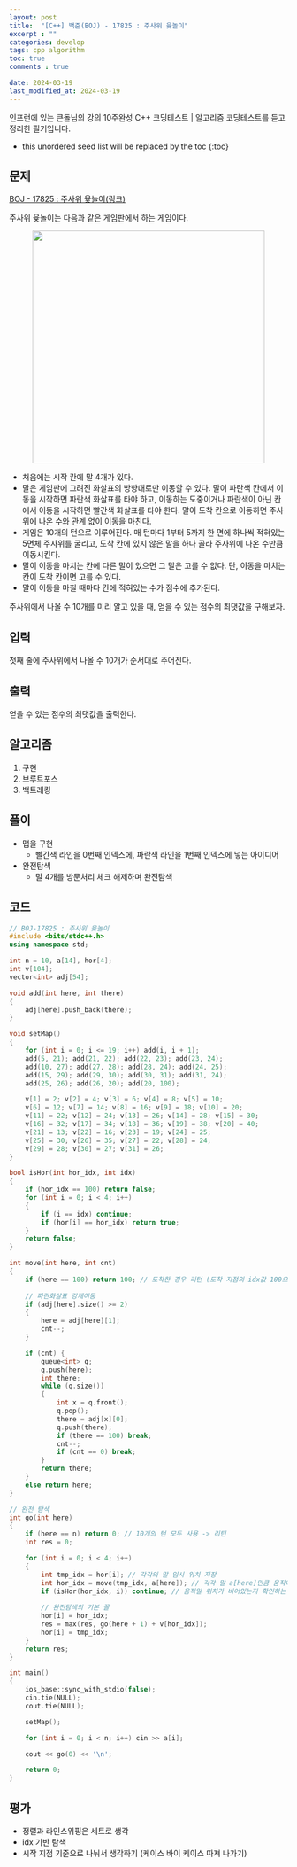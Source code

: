 ```yaml
---
layout: post
title:  "[C++] 백준(BOJ) - 17825 : 주사위 윷놀이"
excerpt : ""
categories: develop
tags: cpp algorithm
toc: true
comments : true

date: 2024-03-19
last_modified_at: 2024-03-19
---
```

> <span style="font-size: 80%">
인프런에 있는 큰돌님의 강의 10주완성 C++ 코딩테스트 | 알고리즘 코딩테스트를 듣고 정리한 필기입니다.</span>

<!--more-->

* this unordered seed list will be replaced by the toc
{:toc}

## 문제 

[BOJ - 17825 : 주사위 윷놀이(링크)](https://www.acmicpc.net/problem/17825) 

주사위 윷놀이는 다음과 같은 게임판에서 하는 게임이다.

<p align = "center">
    <img src="https://upload.acmicpc.net/43409ac6-54bf-4a21-b542-e01a8211e59f/-/preview/" width = "420">
</p>


- 처음에는 시작 칸에 말 4개가 있다.
- 말은 게임판에 그려진 화살표의 방향대로만 이동할 수 있다. 말이 파란색 칸에서 이동을 시작하면 파란색 화살표를 타야 하고, 이동하는 도중이거나 파란색이 아닌 칸에서 이동을 시작하면 빨간색 화살표를 타야 한다. 말이 도착 칸으로 이동하면 주사위에 나온 수와 관계 없이 이동을 마친다.
- 게임은 10개의 턴으로 이루어진다. 매 턴마다 1부터 5까지 한 면에 하나씩 적혀있는 5면체 주사위를 굴리고, 도착 칸에 있지 않은 말을 하나 골라 주사위에 나온 수만큼 이동시킨다.
- 말이 이동을 마치는 칸에 다른 말이 있으면 그 말은 고를 수 없다. 단, 이동을 마치는 칸이 도착 칸이면 고를 수 있다.
- 말이 이동을 마칠 때마다 칸에 적혀있는 수가 점수에 추가된다.

주사위에서 나올 수 10개를 미리 알고 있을 때, 얻을 수 있는 점수의 최댓값을 구해보자.

## 입력
첫째 줄에 주사위에서 나올 수 10개가 순서대로 주어진다.

## 출력
얻을 수 있는 점수의 최댓값을 출력한다.

## 알고리즘
1. 구현
2. 브루트포스
3. 백트래킹

## 풀이
- 맵을 구현
  - 빨간색 라인을 0번째 인덱스에, 파란색 라인을 1번째 인덱스에 넣는 아이디어
- 완전탐색
  - 말 4개를 방문처리 체크 해제하며 완전탐색

## 코드
```cpp
// BOJ-17825 : 주사위 윷놀이
#include <bits/stdc++.h>
using namespace std;

int n = 10, a[14], hor[4];
int v[104];
vector<int> adj[54];

void add(int here, int there)
{
	adj[here].push_back(there);
}

void setMap()
{
	for (int i = 0; i <= 19; i++) add(i, i + 1);
	add(5, 21); add(21, 22); add(22, 23); add(23, 24);
	add(10, 27); add(27, 28); add(28, 24); add(24, 25);
	add(15, 29); add(29, 30); add(30, 31); add(31, 24);
	add(25, 26); add(26, 20); add(20, 100);

	v[1] = 2; v[2] = 4; v[3] = 6; v[4] = 8; v[5] = 10;
	v[6] = 12; v[7] = 14; v[8] = 16; v[9] = 18; v[10] = 20;
	v[11] = 22; v[12] = 24; v[13] = 26; v[14] = 28; v[15] = 30;
	v[16] = 32; v[17] = 34; v[18] = 36; v[19] = 38; v[20] = 40;
	v[21] = 13; v[22] = 16; v[23] = 19; v[24] = 25;
	v[25] = 30; v[26] = 35; v[27] = 22; v[28] = 24; 
	v[29] = 28;	v[30] = 27; v[31] = 26;
}

bool isHor(int hor_idx, int idx)
{
	if (hor_idx == 100) return false;
	for (int i = 0; i < 4; i++)
	{
		if (i == idx) continue;
		if (hor[i] == hor_idx) return true;
	}
	return false;
}

int move(int here, int cnt)
{
	if (here == 100) return 100; // 도착한 경우 리턴 (도착 지점의 idx값 100으로 지정)
	
	// 파란화살표 강제이동
	if (adj[here].size() >= 2)
	{
		here = adj[here][1];
		cnt--;
	}

	if (cnt) {
		queue<int> q;
		q.push(here);
		int there;
		while (q.size())
		{
			int x = q.front();
			q.pop();
			there = adj[x][0];
			q.push(there);
			if (there == 100) break;
			cnt--;
			if (cnt == 0) break;
		}
		return there;
	}
	else return here;
}

// 완전 탐색
int go(int here)
{
	if (here == n) return 0; // 10개의 턴 모두 사용 -> 리턴
	int res = 0;

	for (int i = 0; i < 4; i++)
	{
		int tmp_idx = hor[i]; // 각각의 말 임시 위치 저장
		int hor_idx = move(tmp_idx, a[here]); // 각각 말 a[here]만큼 움직이는 로직
		if (isHor(hor_idx, i)) continue; // 움직일 위치가 비어있는지 확인하는 로직
		
		// 완전탐색의 기본 꼴
		hor[i] = hor_idx;
		res = max(res, go(here + 1) + v[hor_idx]);
		hor[i] = tmp_idx;
	}
	return res;
}

int main()
{
	ios_base::sync_with_stdio(false);
	cin.tie(NULL);
	cout.tie(NULL);

	setMap();

	for (int i = 0; i < n; i++) cin >> a[i];

	cout << go(0) << '\n';

	return 0;
}
```

## 평가  
- 정렬과 라인스위핑은 세트로 생각
- idx 기반 탐색
- 시작 지점 기준으로 나눠서 생각하기 (케이스 바이 케이스 따져 나가기)
